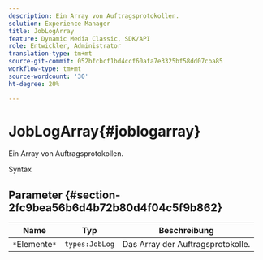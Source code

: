 ```yaml
---
description: Ein Array von Auftragsprotokollen.
solution: Experience Manager
title: JobLogArray
feature: Dynamic Media Classic, SDK/API
role: Entwickler, Administrator
translation-type: tm+mt
source-git-commit: 052bfcbcf1bd4ccf60afa7e3325bf58dd07cba85
workflow-type: tm+mt
source-wordcount: '30'
ht-degree: 20%

---
```



# JobLogArray{#joblogarray}

Ein Array von Auftragsprotokollen.

Syntax

## Parameter {#section-2fc9bea56b6d4b72b80d4f04c5f9b862}

| Name | Typ | Beschreibung |
|---|---|---|
| `*`Elemente`*` | `types:JobLog` | Das Array der Auftragsprotokolle. |

